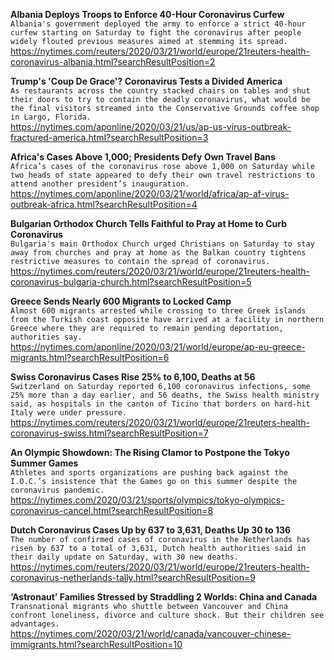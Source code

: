 **Albania Deploys Troops to Enforce 40-Hour Coronavirus Curfew**\
`Albania's government deployed the army to enforce a strict 40-hour curfew starting on Saturday to fight the coronavirus after people widely flouted previous measures aimed at stemming its spread.`\
https://nytimes.com/reuters/2020/03/21/world/europe/21reuters-health-coronavirus-albania.html?searchResultPosition=2

**Trump's 'Coup De Grace'? Coronavirus Tests a Divided America**\
`As restaurants across the country stacked chairs on tables and shut their doors to try to contain the deadly coronavirus, what would be the final visitors streamed into the Conservative Grounds coffee shop in Largo, Florida.`\
https://nytimes.com/aponline/2020/03/21/us/ap-us-virus-outbreak-fractured-america.html?searchResultPosition=3

**Africa's Cases Above 1,000; Presidents Defy Own Travel Bans**\
`Africa’s cases of the coronavirus rose above 1,000 on Saturday while two heads of state appeared to defy their own travel restrictions to attend another president’s inauguration.`\
https://nytimes.com/aponline/2020/03/21/world/africa/ap-af-virus-outbreak-africa.html?searchResultPosition=4

**Bulgarian Orthodox Church Tells Faithful to Pray at Home to Curb Coronavirus**\
`Bulgaria's main Orthodox Church urged Christians on Saturday to stay away from churches and pray at home as the Balkan country tightens restrictive measures to contain the spread of coronavirus.`\
https://nytimes.com/reuters/2020/03/21/world/europe/21reuters-health-coronavirus-bulgaria-church.html?searchResultPosition=5

**Greece Sends Nearly 600 Migrants to Locked Camp**\
`Almost 600 migrants arrested while crossing to three Greek islands from the Turkish coast opposite have arrived at a facility in northern Greece where they are required to remain pending deportation, authorities say.`\
https://nytimes.com/aponline/2020/03/21/world/europe/ap-eu-greece-migrants.html?searchResultPosition=6

**Swiss Coronavirus Cases Rise 25% to 6,100, Deaths at 56**\
`Switzerland on Saturday reported 6,100 coronavirus infections, some 25% more than a day earlier, and 56 deaths, the Swiss health ministry said, as hospitals in the canton of Ticino that borders on hard-hit Italy were under pressure.`\
https://nytimes.com/reuters/2020/03/21/world/europe/21reuters-health-coronavirus-swiss.html?searchResultPosition=7

**An Olympic Showdown: The Rising Clamor to Postpone the Tokyo Summer Games**\
`Athletes and sports organizations are pushing back against the I.O.C.’s insistence that the Games go on this summer despite the coronavirus pandemic.`\
https://nytimes.com/2020/03/21/sports/olympics/tokyo-olympics-coronavirus-cancel.html?searchResultPosition=8

**Dutch Coronavirus Cases Up by 637 to 3,631, Deaths Up 30 to 136**\
`The number of confirmed cases of coronavirus in the Netherlands has risen by 637 to a total of 3,631, Dutch health authorities said in their daily update on Saturday, with 30 new deaths.`\
https://nytimes.com/reuters/2020/03/21/world/europe/21reuters-health-coronavirus-netherlands-tally.html?searchResultPosition=9

**‘Astronaut’ Families Stressed by Straddling 2 Worlds: China and Canada**\
`Transnational migrants who shuttle between Vancouver and China confront loneliness, divorce and culture shock. But their children see advantages.`\
https://nytimes.com/2020/03/21/world/canada/vancouver-chinese-immigrants.html?searchResultPosition=10


